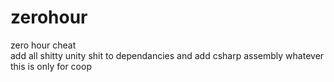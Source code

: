 # zerohour
zero hour cheat <br />
add all shitty unity shit to dependancies and add csharp assembly whatever <br />
this is only for coop <br />
